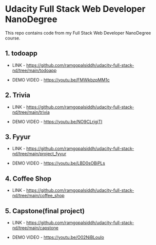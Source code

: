 # Udacity Full Stack Web Developer NanoDegree

This repo contains code from my Full Stack Web Developer NanoDegree course.

## 1. todoapp

- LINK - https://github.com/ramgopalsiddh/udacity-full-stack-nd/tree/main/todoapp 

- DEMO VIDEO - https://youtu.be/FMWkbzpMM1c

## 2. Trivia 
- LINK - https://github.com/ramgopalsiddh/udacity-full-stack-nd/tree/main/trivia

- DEMO VIDEO - https://youtu.be/NO9CLrjgiTI

## 3. Fyyur 
- LINK - https://github.com/ramgopalsiddh/udacity-full-stack-nd/tree/main/project_fyyur

- DEMO VIDEO - https://youtu.be/LBD0sOBiPLs

## 4. Coffee Shop
- LINK -  https://github.com/ramgopalsiddh/udacity-full-stack-nd/tree/main/coffee_shop

## 5. Capstone(final project)
- LINK -  https://github.com/ramgopalsiddh/udacity-full-stack-nd/tree/main/capstone

- DEMO VIDEO - https://youtu.be/O02NiBLoulo

